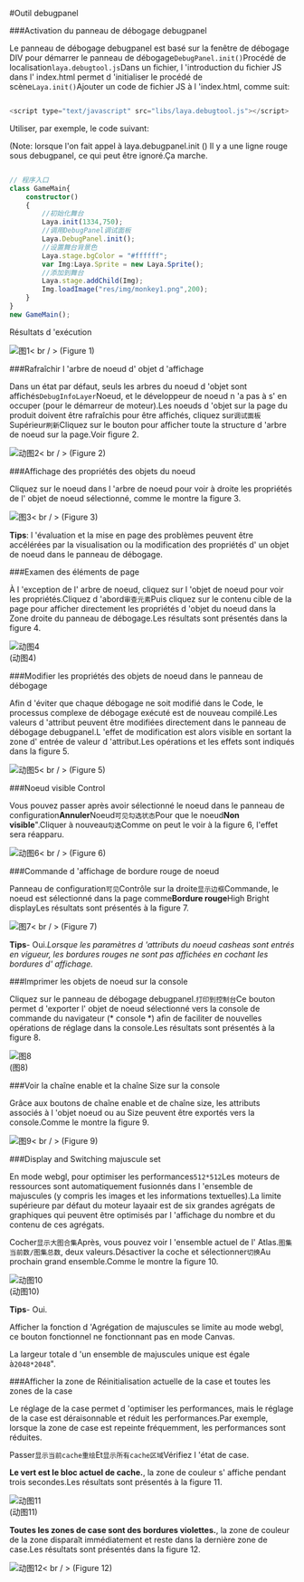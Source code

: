 #Outil debugpanel

###Activation du panneau de débogage debugpanel

Le panneau de débogage debugpanel est basé sur la fenêtre de débogage DIV pour démarrer le panneau de débogage`DebugPanel.init()`Procédé de localisation`laya.debugtool.js`Dans un fichier, l 'introduction du fichier JS dans l' index.html permet d 'initialiser le procédé de scène`Laya.init()`Ajouter un code de fichier JS à l 'index.html, comme suit:


```javascript

<script type="text/javascript" src="libs/laya.debugtool.js"></script>
```


Utiliser, par exemple, le code suivant:

(Note: lorsque l'on fait appel à laya.debugpanel.init () Il y a une ligne rouge sous debugpanel, ce qui peut être ignoré.Ça marche.


```typescript

// 程序入口
class GameMain{
    constructor()
    {
        //初始化舞台
        Laya.init(1334,750);
        //调用DebugPanel调试面板
        Laya.DebugPanel.init();
        //设置舞台背景色
        Laya.stage.bgColor = "#ffffff";
        var Img:Laya.Sprite = new Laya.Sprite();
        //添加到舞台
        Laya.stage.addChild(Img);
        Img.loadImage("res/img/monkey1.png",200);
    }
}
new GameMain();
```




Résultats d 'exécution

![图1](img/1.png)< br / > (Figure 1)



###Rafraîchir l 'arbre de noeud d' objet d 'affichage

Dans un état par défaut, seuls les arbres du noeud d 'objet sont affichés`DebugInfoLayer`Noeud, et le développeur de noeud n 'a pas à s' en occuper (pour le démarreur de moteur).Les noeuds d 'objet sur la page du produit doivent être rafraîchis pour être affichés, cliquez sur`调试面板`Supérieur`刷新`Cliquez sur le bouton pour afficher toute la structure d 'arbre de noeud sur la page.Voir figure 2.

![动图2](img/2.gif)< br / > (Figure 2)



###Affichage des propriétés des objets du noeud

Cliquez sur le noeud dans l 'arbre de noeud pour voir à droite les propriétés de l' objet de noeud sélectionné, comme le montre la figure 3.

![图3](img/3.png)< br / > (Figure 3)

**Tips**: l 'évaluation et la mise en page des problèmes peuvent être accélérées par la visualisation ou la modification des propriétés d' un objet de noeud dans le panneau de débogage.



###Examen des éléments de page

À l 'exception de l' arbre de noeud, cliquez sur l 'objet de noeud pour voir les propriétés.Cliquez d 'abord`审查元素`Puis cliquez sur le contenu cible de la page pour afficher directement les propriétés d 'objet du noeud dans la Zone droite du panneau de débogage.Les résultats sont présentés dans la figure 4.

![动图4](img/4.gif) <br /> (动图4)











###Modifier les propriétés des objets de noeud dans le panneau de débogage

Afin d 'éviter que chaque débogage ne soit modifié dans le Code, le processus complexe de débogage exécuté est de nouveau compilé.Les valeurs d 'attribut peuvent être modifiées directement dans le panneau de débogage debugpanel.L 'effet de modification est alors visible en sortant la zone d' entrée de valeur d 'attribut.Les opérations et les effets sont indiqués dans la figure 5.

![动图5](img/5.gif)< br / > (Figure 5)



###Noeud visible Control

Vous pouvez passer après avoir sélectionné le noeud dans le panneau de configuration**Annuler**Noeud`可见勾选状态`Pour que le noeud**Non visible**".Cliquer à nouveau`勾选`Comme on peut le voir à la figure 6, l'effet sera réapparu.

![动图6](img/6.gif)< br / > (Figure 6)





###Commande d 'affichage de bordure rouge de noeud

Panneau de configuration`可见`Contrôle sur la droite`显示边框`Commande, le noeud est sélectionné dans la page comme**Bordure rouge**High Bright displayLes résultats sont présentés à la figure 7.

![图7](img/7.png)< br / > (Figure 7)

**Tips**- Oui.*Lorsque les paramètres d 'attributs du noeud casheas sont entrés en vigueur, les bordures rouges ne sont pas affichées en cochant les bordures d' affichage.*



###Imprimer les objets de noeud sur la console

Cliquez sur le panneau de débogage debugpanel.`打印到控制台`Ce bouton permet d 'exporter l' objet de noeud sélectionné vers la console de commande du navigateur (* console *) afin de faciliter de nouvelles opérations de réglage dans la console.Les résultats sont présentés à la figure 8.

![图8](img/8.png) <br /> (图8)







###Voir la chaîne enable et la chaîne Size sur la console

Grâce aux boutons de chaîne enable et de chaîne size, les attributs associés à l 'objet noeud ou au Size peuvent être exportés vers la console.Comme le montre la figure 9.

![图9](img/9.png)< br / > (Figure 9)



###Display and Switching majuscule set

En mode webgl, pour optimiser les performances`512*512`Les moteurs de ressources sont automatiquement fusionnés dans l 'ensemble de majuscules (y compris les images et les informations textuelles).La limite supérieure par défaut du moteur layaair est de six grandes agrégats de graphiques qui peuvent être optimisés par l 'affichage du nombre et du contenu de ces agrégats.

Cocher`显示大图合集`Après, vous pouvez voir l 'ensemble actuel de l' Atlas.`图集当前数/图集总数`, deux valeurs.Désactiver la coche et sélectionner`切换`Au prochain grand ensemble.Comme le montre la figure 10.

![动图10](img/10.gif) <br /> (动图10)


**Tips**- Oui.

Afficher la fonction d 'Agrégation de majuscules se limite au mode webgl, ce bouton fonctionnel ne fonctionnant pas en mode Canvas.

La largeur totale d 'un ensemble de majuscules unique est égale à`2048*2048`".





###Afficher la zone de Réinitialisation actuelle de la case et toutes les zones de la case

Le réglage de la case permet d 'optimiser les performances, mais le réglage de la case est déraisonnable et réduit les performances.Par exemple, lorsque la zone de case est repeinte fréquemment, les performances sont réduites.

Passer`显示当前cache重绘`Et`显示所有cache区域`Vérifiez l 'état de case.

**Le vert est le bloc actuel de cache.**, la zone de couleur s' affiche pendant trois secondes.Les résultats sont présentés à la figure 11.

![动图11](img/11.gif) <br /> (动图11)



**Toutes les zones de case sont des bordures violettes.**, la zone de couleur de la zone disparaît immédiatement et reste dans la dernière zone de case.Les résultats sont présentés dans la figure 12.

![动图12](img/12.gif)< br / > (Figure 12)














 

